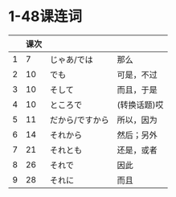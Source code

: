 # 1-48课连词


| | 课次 | | |
| --- | --- | --- | --- |
| 1 | 7 | じゃあ/では | 那么 |
| 2 | 10 | でも | 可是，不过 |
| 3 | 10 | そして | 而且，于是 |
| 4 | 10 | ところで | (转换话题)哎 |
| 5 | 11 | だから/ですから | 所以，因为 |
| 6 | 14 | それから | 然后；另外 |
| 7 | 21 | それとも | 还是，或者 |
| 8 | 26 | それで | 因此 |
| 9 | 28 | それに | 而且 |

